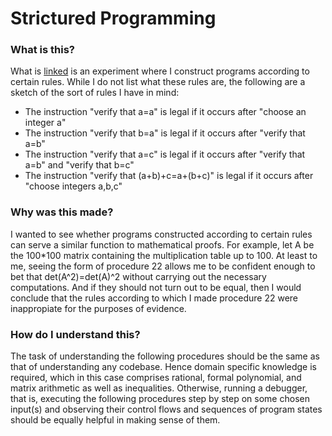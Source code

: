 # Strictured Programming

### What is this?
What is [linked](project.pdf) is an experiment where I construct programs according to certain rules. While I do not list what these rules are, the following are a sketch of the sort of rules I have in mind:
* The instruction "verify that a=a" is legal if it occurs after "choose an integer a"
* The instruction "verify that b=a" is legal if it occurs after "verify that a=b"
* The instruction "verify that a=c" is legal if it occurs after "verify that a=b" and "verify that b=c"
* The instruction "verify that (a+b)+c=a+(b+c)" is legal if it occurs after "choose integers a,b,c"

### Why was this made?
I wanted to see whether programs constructed according to certain rules can serve a similar function to mathematical proofs. For example, let A be the 100\*100 matrix containing the multiplication table up to 100. At least to me, seeing the form of procedure 22 allows me to be confident enough to bet that det(A^2)=det(A)^2 without carrying out the necessary computations. And if they should not turn out to be equal, then I would conclude that the rules according to which I made procedure 22 were inappropiate for the purposes of evidence.

### How do I understand this?
The task of understanding the following procedures should be the same as that of understanding any codebase. Hence domain specific knowledge is required, which in this case comprises rational, formal polynomial, and matrix arithmetic as well as inequalities. Otherwise, running a debugger, that is, executing the following procedures step by step on some chosen input(s) and observing their control flows and sequences of program states should be equally helpful in making sense of them.

